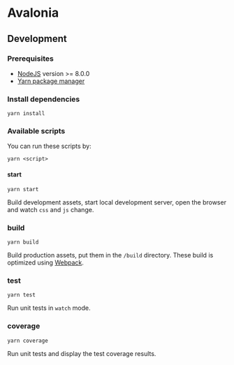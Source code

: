 # Avalonia

## Development

### Prerequisites

- [NodeJS](https://nodejs.org/en/) version >= 8.0.0
- [Yarn package manager](https://yarnpkg.com/en/)

### Install dependencies
```base
yarn install
```

### Available scripts
You can run these scripts by:
```
yarn <script>
```

#### start
```
yarn start
```
Build development assets, start local development server, open the browser
and watch `css` and `js` change.

### build
```
yarn build
```
Build production assets, put them in the `/build` directory. These build is optimized using [Webpack](https://webpack.github.io/).

### test
```
yarn test
```
Run unit tests in `watch` mode.

### coverage
```
yarn coverage
```
Run unit tests and display the test coverage results.
